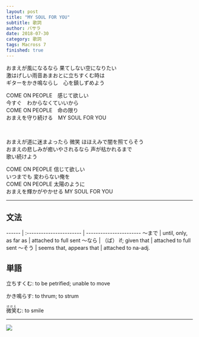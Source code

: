 ```yaml
---
layout: post
title: "MY SOUL FOR YOU"
subtitle: 歌詞
author: バサラ
date: 2018-07-30
category: 歌詞
tags: Macross 7
finished: true
---
```


<p>
おまえが風になるなら 果てしない空になりたい<br>
激はげしい雨音あまおとに立ちすくむ時は<br>
ギターをかき鳴ならし　心を鎮しずめよう<br>
</p><p>
COME ON PEOPLE　感じて欲しい<br>
今すぐ　わからなくていいから<br>
COME ON PEOPLE　命の限り<br>
おまえを守り続ける　MY SOUL FOR YOU<br>
</p><br><p>
おまえが道に迷まよったら 微笑 ほほえみで闇を照てらそう<br>
おまえの悲しみが癒いやされるなら 声が枯かれるまで<br>
歌い続けよう<br>
</p><p>
COME ON PEOPLE 信じて欲しい<br>
いつまでも 変わらない俺を<br>
COME ON PEOPLE 太陽のように<br>
おまえを輝かがやかせる MY SOUL FOR YOU<br>
</p>

***

## 文法

  ------ | :----------------------- | -----------------------
  〜まで  | until, only, as far as   |  attached to full sent
  〜なら  | （ば） if; given that     |  attached to full sent
  〜そう  | seems that, appears that |  attached to na-adj.


## 単語

立ちすくむ: to be petrified; unable to move

かき鳴らす: to thrum; to strum

<ruby>微笑<rt>ほほえ</rt></ruby>む: to smile

***

![](http://mangaaaanime.weebly.com/uploads/1/1/9/4/11940097/3264077.jpg?300)
